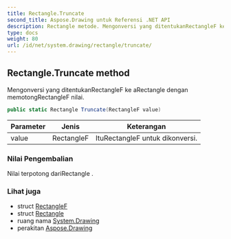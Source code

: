 ```yaml
---
title: Rectangle.Truncate
second_title: Aspose.Drawing untuk Referensi .NET API
description: Rectangle metode. Mengonversi yang ditentukanRectangleF ke aRectangle dengan memotongRectangleF nilai.
type: docs
weight: 80
url: /id/net/system.drawing/rectangle/truncate/
---
```

## Rectangle.Truncate method

Mengonversi yang ditentukanRectangleF ke aRectangle dengan memotongRectangleF nilai.

```csharp
public static Rectangle Truncate(RectangleF value)
```

| Parameter | Jenis | Keterangan |
| --- | --- | --- |
| value | RectangleF | ItuRectangleF untuk dikonversi. |

### Nilai Pengembalian

Nilai terpotong dariRectangle .

### Lihat juga

* struct [RectangleF](../../rectanglef/)
* struct [Rectangle](../)
* ruang nama [System.Drawing](../../rectangle/)
* perakitan [Aspose.Drawing](../../../)


